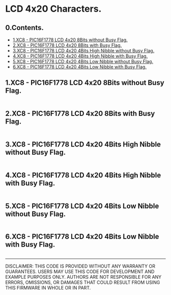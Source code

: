 # LCD 4x20 Characters.

## 0.Contents.

- [1.XC8 - PIC16F1778 LCD 4x20 8Bits without Busy Flag.]()
- [2.XC8 - PIC16F1778 LCD 4x20 8Bits with Busy Flag.]()
- [3.XC8 - PIC16F1778 LCD 4x20 4Bits High Nibble without Busy Flag.]()
- [4.XC8 - PIC16F1778 LCD 4x20 4Bits High Nibble with Busy Flag.]()
- [5.XC8 - PIC16F1778 LCD 4x20 4Bits Low Nibble without Busy Flag.]()
- [6.XC8 - PIC16F1778 LCD 4x20 4Bits Low Nibble with Busy Flag.]()

## 1.XC8 - PIC16F1778 LCD 4x20 8Bits without Busy Flag.

```c
```

## 2.XC8 - PIC16F1778 LCD 4x20 8Bits with Busy Flag.

```c
```

## 3.XC8 - PIC16F1778 LCD 4x20 4Bits High Nibble without Busy Flag.

```c
```

## 4.XC8 - PIC16F1778 LCD 4x20 4Bits High Nibble with Busy Flag.

```c
```

## 5.XC8 - PIC16F1778 LCD 4x20 4Bits Low Nibble without Busy Flag.

```c
```

## 6.XC8 - PIC16F1778 LCD 4x20 4Bits Low Nibble with Busy Flag.

```c
```

---
DISCLAIMER: THIS CODE IS PROVIDED WITHOUT ANY WARRANTY OR GUARANTEES.
USERS MAY USE THIS CODE FOR DEVELOPMENT AND EXAMPLE PURPOSES ONLY.
AUTHORS ARE NOT RESPONSIBLE FOR ANY ERRORS, OMISSIONS, OR DAMAGES THAT COULD
RESULT FROM USING THIS FIRMWARE IN WHOLE OR IN PART.
